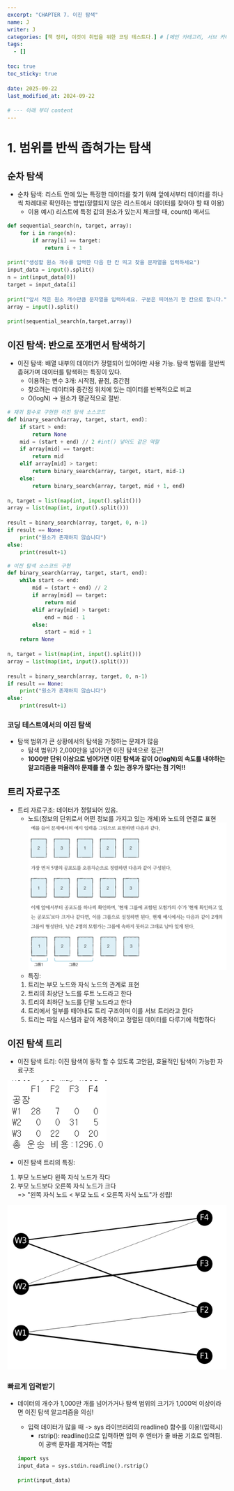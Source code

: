 ```yaml
---
excerpt: "CHAPTER 7. 이진 탐색"
name: J
writer: J
categories: [책 정리, 이것이 취업을 위한 코딩 테스트다.] # [메인 카테고리, 서브 카테고리]
tags:
  - []

toc: true
toc_sticky: true

date: 2025-09-22
last_modified_at: 2024-09-22

# --- 아래 부터 content
---
```

# 1. 범위를 반씩 좁혀가는 탐색
## 순차 탐색
- 순차 탐색: 리스트 안에 있는 특정한 데이터를 찾기 위해 앞에서부터 데이터를 하나씩 차례대로 확인하는 방법(정렬되지 않은 리스트에서 데이터를 찾아야 할 때 이용)
    - 이용 예시) 리스트에 특정 값의 원소가 있는지 체크할 때, count() 메서드

```py
def sequential_search(n, target, array):
    for i in range(n):
        if array[i] == target:
            return i + 1

print("생성할 원소 개수를 입력한 다음 한 칸 띄고 찾을 문자열을 입력하세요")
input_data = input().split()
n = int(input_data[0])
target = input_data[i]

print("앞서 적은 원소 개수만큼 문자열을 입력하세요. 구분은 띄어쓰기 한 칸으로 합니다.")
array = input().split()

print(sequential_search(n,target,array))
```

## 이진 탐색: 반으로 쪼개면서 탐색하기
- 이진 탐색: 배열 내부의 데이터가 정렬되어 있어야만 사용 가능. 탐색 범위를 절반씩 좁혀가며 데이터를 탐색하는 특징이 있다.
    - 이용하는 변수 3개: 시작점, 끝점, 중간점
    - 찾으려는 데이터와 중간점 위치에 있는 데이터를 반복적으로 비교
    - O(logN) -> 원소가 평균적으로 절반.
```py
# 재귀 함수로 구현한 이진 탐색 소스코드
def binary_search(array, target, start, end):
    if start > end:
        return None
    mid = (start + end) // 2 #int() 넣어도 같은 역할
    if array[mid] == target:
        return mid
    elif array[mid] > target:
        return binary_search(array, target, start, mid-1)
    else:
        return binary_search(array, target, mid + 1, end)

n, target = list(map(int, input().split()))
array = list(map(int, input().split()))

result = binary_search(array, target, 0, n-1)
if result == None:
    print("원소가 존재하지 않습니다")
else:
    print(result+1)
```

```py
# 이진 탐색 소스코드 구현
def binary_search(array, target, start, end):
    while start <= end:
        mid = (start + end) // 2
        if array[mid] == target:
            return mid
        elif array[mid] > target:
            end = mid - 1
        else:
            start = mid + 1
    return None

n, target = list(map(int, input().split()))
array = list(map(int, input().split()))

result = binary_search(array, target, 0, n-1)
if result == None:
    print("원소가 존재하지 않습니다")
else:
    print(result+1)
```
### 코딩 테스트에서의 이진 탐색
- 탐색 범위가 큰 상황에서의 탐색을 가정하는 문제가 많음
    - 탐색 범위가 2,000만을 넘어가면 이진 탐색으로 접근!
    - **1000만 단위 이상으로 넘어가면 이진 탐색과 같이 O(logN)의 속도를 내야하는 알고리즘을 떠올려야 문제를 풀 수 있는 경우가 많다는 점 기억!!**

## 트리 자료구조
- 트리 자료구조: 데이터가 정렬되어 있음.
    - 노드(정보의 단위로서 어떤 정보를 가지고 있는 개체)와 노드의 연결로 표현
    ![alt text](image.png)
    - 특징:<br>
    1. 트리는 부모 노드와 자식 노드의 관계로 표현
    2. 트리의 최상단 노드를 루트 노드라고 한다
    3. 트리의 최하단 노드를 단말 노드라고 한다
    4. 트리에서 일부를 떼어내도 트리 구조이며 이를 서브 트리라고 한다
    5. 트리는 파일 시스템과 같이 계층적이고 정렬된 데이터를 다루기에 적합하다

## 이진 탐색 트리
- 이진 탐색 트리: 이진 탐색이 동작 할 수 있도록 고안된, 효율적인 탐색이 가능한 자료구조

![alt text](image-1.png)

- 이진 탐색 트리의 특징:<br>
1. 부모 노드보다 왼쪽 자식 노드가 작다
2. 부모 노드보다 오른쪽 자식 노드가 크다<br>
=> "왼쪽 자식 노드 < 부모 노드 < 오른쪽 자식 노드"가 성립!

![alt text](image-2.png)

### 빠르게 입력받기
- 데이터의 개수가 1,000만 개를 넘어가거나 탐색 범위의 크기가 1,000억 이상이라면 이진 탐색 알고리즘을 의심!
    - 입력 데이터가 많을 때 -> sys 라이브러리의 readline() 함수를 이용!(입력시)
        - rstrip(): readline()으로 입력하면 입력 후 엔터가 줄 바꿈 기호로 입력됨. 이 공백 문자를 제거하는 역할

    ```py
    import sys
    input_data = sys.stdin.readline().rstrip()

    print(input_data)
    ```